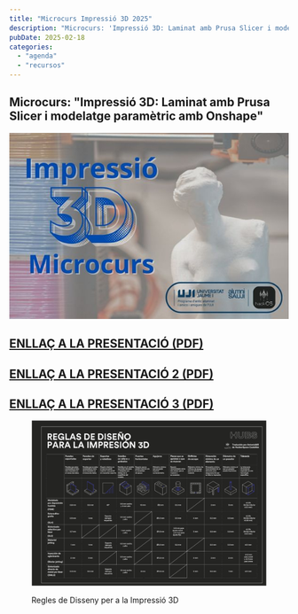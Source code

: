 ```yaml
---
title: "Microcurs Impressió 3D 2025"
description: "Microcurs: 'Impressió 3D: Laminat amb Prusa Slicer i modelatge paramètric amb Onshape'"
pubDate: 2025-02-18
categories: 
  - "agenda"
  - "recursos"
---
```


## **Microcurs: "Impressió 3D: Laminat amb Prusa Slicer i modelatge paramètric amb Onshape"**

![](images/Banner600x400px.jpg)

## <a href="https://drive.google.com/uc?export=download&id=1mlRjIqN3Ekz0S_hKNkAyMb6zL-g_hNtw">**ENLLAÇ A LA PRESENTACIÓ (PDF)**</a>

## <a href="https://drive.google.com/uc?export=download&id=1mo-i57dWZJebl93xp9KAShWu8m0BywMb">**ENLLAÇ A LA PRESENTACIÓ 2 (PDF)**</a>

## <a href="https://drive.google.com/uc?export=download&id=1qPdpedg98qHknJdK3PokTFnIpCuVHcyJ">**ENLLAÇ A LA PRESENTACIÓ 3 (PDF)**</a>

<figure>

<a href="https://drive.google.com/file/d/1N0TUSqzN4FDGkwjD574nDcQtc0pWQjzc/view">![](images/TABLA-DE-REGLAS-DEL-DISENO-PARA-IMPRESION-3D-DARK-2.png)</a>

<figcaption>

Regles de Disseny per a la Impressió 3D

</figcaption>

</figure>
